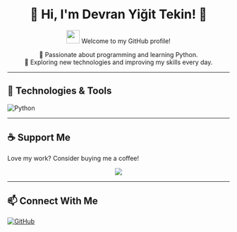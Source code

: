 <h1 align="center">🌟 Hi, I'm Devran Yiğit Tekin! 🌟</h1>

<p align="center">
  <img src="https://media.giphy.com/media/hvRJCLFzcasrR4ia7z/giphy.gif" width="30px">
  Welcome to my GitHub profile!
</p>

<p align="center">
  🚀 Passionate about programming and learning Python.<br>
  🎯 Exploring new technologies and improving my skills every day.
</p>

---

## 🚀 Technologies & Tools  
<p align="left">
  <img src="https://img.shields.io/badge/Python-3776AB?style=for-the-badge&logo=python&logoColor=white" alt="Python">
</p>

---

## ☕ Support Me  
Love my work? Consider buying me a coffee!  

<p align="center">
  <a href="YOUR_BUYMEACOFFEE_LINK">
    <img src="https://img.shields.io/badge/Buy%20Me%20a%20Coffee-Support%20Me-F7CB44?style=for-the-badge&logo=buymeacoffee&logoColor=white">
  </a>
</p>

---

## 📫 Connect With Me  
<p align="left">
  <a href="https://github.com/DevranYigitTekin">
    <img src="https://img.shields.io/badge/GitHub-181717?style=for-the-badge&logo=github&logoColor=white" alt="GitHub">
  </a>
</p>
